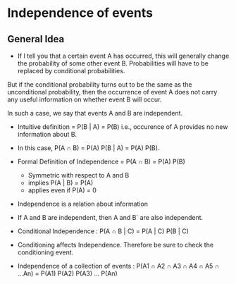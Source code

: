 # Independence of events

## General Idea 

- If I tell you that a certain event A has occurred, this
will generally change the probability of some other
event B. Probabilities will have to be replaced by
conditional probabilities.

But if the conditional probability turns out to be
the same as the unconditional probability, then the
occurrence of event A does not carry any useful information
on whether event B will occur.

In such a case, we say that events A and B are
independent.

- Intuitive definition = P(B | A) = P(B) i.e., occurence of A provides no new information about B.

- In this case, P(A ∩ B) = P(A) P(B | A) = P(A) P(B).

- Formal Definition of Independence = P(A ∩ B) = P(A) P(B)
    - Symmetric with respect to A and B
    - implies P(A | B) = P(A)
    - applies even if P(A) = 0

- Independence is a relation about information

- If A and B are independent, then A and B` are also independent.

- Conditional Independence : P(A ∩ B | C) = P(A | C) P(B | C)

- Conditioning affects Independence. Therefore be sure to check the conditioning event.

- Independence of a collection of events : P(A1 ∩ A2 ∩ A3 ∩ A4 ∩ A5 ∩ ...An) = P(A1) P(A2) P(A3) ... P(An)

